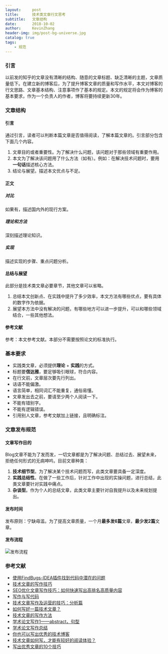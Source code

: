 ```yaml
---
layout:     post
title:      技术类文章行文思考
subtitle:   文章结构
date:       2018-10-02
author:     KevinZhang
header-img: img/post-bg-universe.jpg
catalog: true
tags:
    - 规范
---
```


### 引言
以前发的知乎的文章没有清晰的结构、随意的文章标题、缺乏清晰的主题，文章质量低下。在建立新的博客后，为了提升博客文章的质量和写作水平，本文对博客的行文思路、文章基本结构、注意事项作了基本的规定。本文的规定将会作为博客的基本要求，作为一个负责人的作者，博客将要持续更新30年。

### 文章结构
#### 引言
通过引言，读者可以判断本篇文章是否值得阅读，了解本篇文章的。引言部分包含下面几个内容。
1. 文章目的或者重要性。为了解决什么问题，该问题对于那些领域有重要作用。
2. 本文为了解决该问题用了什么方法（如有）。例如：在解决技术问题时，要用**一句话**描述核心方法。
3. 结论与展望。描述本文优点与不足。

#### 正文
##### 对比
如果有，描述国内外的现行方案。
##### 理论和方法
深刻描述理论知识。
##### 实现
描述实现的步骤、重点问题分析。
#### 总结与展望
此部分是技术类文章必要章节，其他文章可以省略。
1. 总结本文创新点、在实践中提升了多少效率，本文方法有哪些优点，要有具体的数字作为依据。
2. 展望本方法中没有解决的问题，有哪些地方可以进一步提升，可以和哪些领域结合，一些其他想法。

#### 参考文献
参考：本文参考文献。本部分不需要按照论文的标准执行。

### 基本要求
* 实践类文章，必须提供**理论** + **实践**的方式。
* 标题要**信达雅**，要足够吸引眼球，符合内容。
* 在行文前，文章层次要先行列出。
* 话语不能偏激。
* 语言简单，相同词汇不能重复，通俗易懂。
* 文章发出去之前，要请至少两个人阅读一下。
* 不能有错别字。
* 不能有逻辑错误。
* 引用别人文章，参考文献加上链接，且明确标注。

### 文章发布规范
#### 文章写作目的
Blog文章不能为了发而发，一切文章都是为了解决问题、总结过去、展望未来，拒绝任何形式的无病呻吟。目前文章种类：
1. **技术细节型**。为了解决某个技术问题而写，此类文章要具备一定深度。
2. **实践总结性**。在做了一些工作后，针对工作中出现的实操问题，进行总结，此类文章要针对实践中痛点。
3. **杂谈型**。作为个人的总结文章，此类文章主要针对自我提升以及未来规划提出。

#### 发布时间
发布原则：宁缺毋滥。为了提高文章质量，一个月**最多发6篇**文章，**最少发2篇**文章。

#### 发布流程
![发布流程](https://ws1.sinaimg.cn/large/007dIS4Oly1fvodw8olp3j309z0jbwez.jpg)

### 参考文献
* [使用FindBugs-IDEA插件找到代码中潜在的问题](https://blog.csdn.net/fancy_xty/article/details/51718687)
* [技术文章的写作技巧](https://toutiao.io/posts/0kcub/preview)
* [SEO优化文章写作技巧：如何快速写出高排名高质量内容](http://www.hongdianwangluo.com/HdApp/HdBas/HdClsContentPrint.asp?Id=7691)
* [写作与写代码](https://www.jianshu.com/p/894a2cfc0047)
* [技术文章写作及运营的技巧：分析篇](https://blog.csdn.net/phodal/article/details/51173143)
* [如何写好一篇技术文章？](https://blog.csdn.net/EAPxUO/article/details/78372442)
* [技术文章的写作方法](https://blog.csdn.net/gaoyunpeng/article/details/1696476)
* [学术论文写作1——abstract，句型](https://blog.csdn.net/Sun7_She/article/details/51029662)
* [学术论文写作总结](https://blog.csdn.net/sakura912/article/details/79013432)
* [你也可以写出优秀的技术博客](https://www.jianshu.com/p/954c1c7b3eb7)
* [技术文章如何写，才能有较好的阅读体验？](http://blog.jobbole.com/102516/)
* [写出优秀文章的10个技巧](http://baike.ef.com.cn/reading-and-writing/writing-tips/10-tips-for-good-writing/)